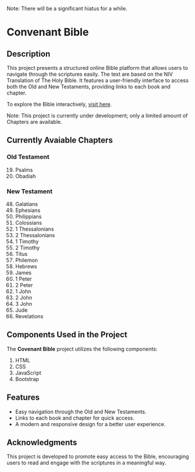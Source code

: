 Note: There will be a significant hiatus for a while.

# Convenant Bible

## Description

This project presents a structured online Bible platform that allows users to navigate through the scriptures easily. The text are based on the NIV Translation of The Holy Bible. It features a user-friendly interface to access both the Old and New Testaments, providing links to each book and chapter.

To explore the Bible interactively, [visit here](https://melvin-shalom.github.io/Covenant_Bible/).

Note: This project is currently under development; only a limited amount of Chapters are available.

## Currently Avaiable Chapters

### Old Testament
19. Psalms
31. Obadiah
    
### New Testament
48. Galatians
49. Ephesians
50. Philippians
51. Colossians
52. 1 Thessalonians
53. 2 Thessalonians
54. 1 Timothy
55. 2 Timothy
56. Titus
57. Philemon
58. Hebrews
59. James
60. 1 Peter
61. 2 Peter
62. 1 John
63. 2 John
64. 3 John
65. Jude
66. Revelations

## Components Used in the Project

The **Covenant Bible** project utilizes the following components:

1. HTML
2. CSS
3. JavaScript
4. Bootstrap

## Features

- Easy navigation through the Old and New Testaments.
- Links to each book and chapter for quick access.
- A modern and responsive design for a better user experience.

## Acknowledgments

This project is developed to promote easy access to the Bible, encouraging users to read and engage with the scriptures in a meaningful way.
